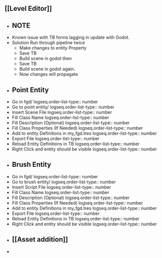 ## [[Level Editor]]
- ## NOTE
- Known issue with TB forms lagging in update with Godot.
- Solution Run through pipeline twice
	- Make changes to entity Property
	- Save TB
	- Build scene in godot then
	- Save TB
	- Build scene in godot again.
	- Now changes will propagate
- ## Point Entity
- Go in fgd/
  logseq.order-list-type:: number
- Go to point entity/
  logseq.order-list-type:: number
- Insert Scene File
  logseq.order-list-type:: number
- Fill Class Name
  logseq.order-list-type:: number
- Fill Description (Optional)
  logseq.order-list-type:: number
- Fill Class Properties (If Needed)
  logseq.order-list-type:: number
- Add to entity Definitions in my_fgd.tres
  logseq.order-list-type:: number
- Export File
  logseq.order-list-type:: number
- Reload Entity Definitions in TB
  logseq.order-list-type:: number
- Right Click and entity should be visible
  logseq.order-list-type:: number
- ## Brush Entity
- Go in fgd/
  logseq.order-list-type:: number
- Go to brush entity/
  logseq.order-list-type:: number
- Insert Script File
  logseq.order-list-type:: number
- Fill Class Name
  logseq.order-list-type:: number
- Fill Description (Optional)
  logseq.order-list-type:: number
- Fill Class Properties (If Needed)
  logseq.order-list-type:: number
- Add to entity Definitions in my_fgd.tres
  logseq.order-list-type:: number
- Export File
  logseq.order-list-type:: number
- Reload Entity Definitions in TB
  logseq.order-list-type:: number
- Right Click and entity should be visible
  logseq.order-list-type:: number
- ## [[Asset addition]]
-